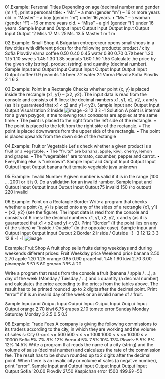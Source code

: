 01.Example: Personal Titles
Depending on age (decimal number and gender (m / f), print a personal title:
• “Mr.” – a man (gender “m”) – 16 or more years old.
• “Master” – a boy (gender “m”) under 16 years.
• “Ms.” – a woman (gender “f”) – 16 or more years old.
• “Miss” – a girl (gender “f”) under 16 years.
Sample Input and Output
Input Output Input Output Input Output Input Output 
12    Miss   17    Mr.    25    Ms.    13.5  Master
f            m            f            m

02.Example: Small Shop
A Bulgarian entrepreneur opens small shops in a few cities with different prices for the following
products:
product / city Sofia Plovdiv Varna 
coffee         0.50  0.40    0.45
water          0.80  0.70    0.70
beer           1.20  1.15    1.10
sweets         1.45  1.30    1.35
peanuts        1.60  1.50    1.55
Calculate the price by the given city (string), product (string) and quantity (decimal number).
Sample Input and Output
Input  Output Input   Output Input  Output Input   Output 
coffee 0.9    peanuts 1.5    beer   7.2    water   2.1
Varna         Plovdiv        Sofia         Plovdiv
2             1              6             3

03.Example: Point in a Rectangle
Checks whether point {x, y} is placed inside the rectangle {x1, y1} – {x2, y2}. The input data is read 
from the console and consists of 6 lines: the decimal numbers x1, y1, x2, y2, x and y (as it is guaranteed 
that x1 < x2 and y1 < y2).
Sample Input and Output
Input Output  Visualization
2     Inside  ![image](https://user-images.githubusercontent.com/7139995/236699500-0d2c82ac-f4b0-4c65-9256-00dd6b8f1232.png)
-3
12
3
8
-1
Solution
A point is internal for a given polygon, if the following four conditions are applied at the same time:
• The point is placed to the right from the left side of the rectangle.
• The point is placed to the left from the right side of the rectangle.
• The point is placed downwards from the upper side of the rectangle.
• The point is placed upwards from the down side of the rectangle

04.Example: Fruit or Vegetable
Let's check whether a given product is a fruit or a vegetable.
• The "fruits" are banana, apple, kiwi, cherry, lemon and grapes.
• The "vegetables" are tomato, cucumber, pepper and carrot.
• Everything else is "unknown".
Sample Input and Output
Input  Output Input  Output     Input Output
banana fruit  tomato vegetable  java  unknown

05.Example: Invalid Number
A given number is valid if it is in the range [100 … 200] or it is 0. Do a validation for an invalid number.
Sample Input and Output
Input Output  Input Output      Input Output
75    invalid 150   (no output) 220   invalid

06.Example: Point on a Rectangle Border
Write a program that checks whether a point {x, y} is placed onto 
any of the sides of a rectangle {x1, y1} – {x2, y2} (see the figure).
The input data is read from the console and consists of 6 lines: 
the decimal numbers x1, y1, x2, y2, x and y (as it is guaranteed 
that x1 < x2 and y1 < y2). Print "Border" (if the point lies on any 
of the sides) or "Inside / Outside" (in the opposite case).
Sample Input and Output
Input Output Input Output 
2     Border 2     Inside / Outside
-3          -3
12           12
3            3
12           8
-1          -1
![image](https://github.com/Sasho80/4.1.ComplexCondition/assets/7139995/4e22282a-839c-42d6-aa56-62ac119d7e5a)

Example: Fruit Shop
A fruit shop sells fruits during weekdays and during weekends different prices:
Fruit      Weekday price Weekend price 
banana     2.50          2.70
apple      1.20          1.25
orange     0.85          0.90
grapefruit 1.45          1.60
kiwi       2.70          3.00
pineapple  5.50          5.60
grapes     3.85          4.20

Write a program that reads from the console a fruit (banana / apple / …), a day of the week (Monday 
/ Tuesday / …) and a quantity (a decimal number) and calculates the price according to the prices from 
the tables above. The result has to be printed rounded up to 2 digits after the decimal point. Print
“error” if it is an invalid day of the week or an invalid name of a fruit.

Sample Input and Output
Input  Output Input  Output Input   Output Input Output 
orange 2.70   kiwi   6.75   grapes  2.10   tomato error
Sunday        Monday        Saturday       Monday
3             2.5           0.5            0.5

08.Example: Trade Fees
A company is giving the following commissions to its traders according to the city, in which they are 
working and the volume of sales s:
City    0 <= s <= 500 500 < s <= 1000  1000 < s <= 10000   s > 10000 
Sofia   5%            7%               8%                  12%
Varna   4.5%          7.5%             10%                 13%
Plovdiv 5.5%          8%               12%                 14.5%
Write a program that reads the name of a city (string) and the volume of sales (decimal number) and 
calculates the rate of the commission fee. The result has to be shown rounded up to 2 digits after the 
decimal point. When there is an invalid city or volume of sales (a negative number), print "error".
Sample Input and Output
Input  Output  Input   Output Input      Output 
Sofia  120.00  Plovdiv 27.50  Kaspichan  error
1500           499.99         -50




